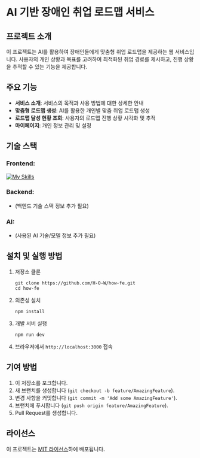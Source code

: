 # AI 기반 장애인 취업 로드맵 서비스

## 프로젝트 소개

이 프로젝트는 AI를 활용하여 장애인들에게 맞춤형 취업 로드맵을 제공하는 웹 서비스입니다. 사용자의 개인 상황과 목표를 고려하여 최적화된 취업 경로를 제시하고, 진행 상황을 추적할 수 있는 기능을 제공합니다.

## 주요 기능

- **서비스 소개**: 서비스의 목적과 사용 방법에 대한 상세한 안내
- **맞춤형 로드맵 생성**: AI를 활용한 개인별 맞춤 취업 로드맵 생성
- **로드맵 달성 현황 조회**: 사용자의 로드맵 진행 상황 시각화 및 추적
- **마이페이지**: 개인 정보 관리 및 설정

## 기술 스택

### Frontend:
  
[![My Skills](https://skillicons.dev/icons?i=js,react,nextjs,tailwind,vite,vercel)](https://skillicons.dev)

### Backend:
  - (백엔드 기술 스택 정보 추가 필요)
    
### AI: 
  - (사용된 AI 기술/모델 정보 추가 필요)

## 설치 및 실행 방법

1. 저장소 클론
   ```
   git clone https://github.com/H-O-W/how-fe.git
   cd how-fe
   ```

2. 의존성 설치
   ```
   npm install
   ```

3. 개발 서버 실행
   ```
   npm run dev
   ```

4. 브라우저에서 `http://localhost:3000` 접속

## 기여 방법

1. 이 저장소를 포크합니다.
2. 새 브랜치를 생성합니다 (`git checkout -b feature/AmazingFeature`).
3. 변경 사항을 커밋합니다 (`git commit -m 'Add some AmazingFeature'`).
4. 브랜치에 푸시합니다 (`git push origin feature/AmazingFeature`).
5. Pull Request를 생성합니다.

## 라이선스

이 프로젝트는 [MIT 라이선스](LICENSE)하에 배포됩니다.
